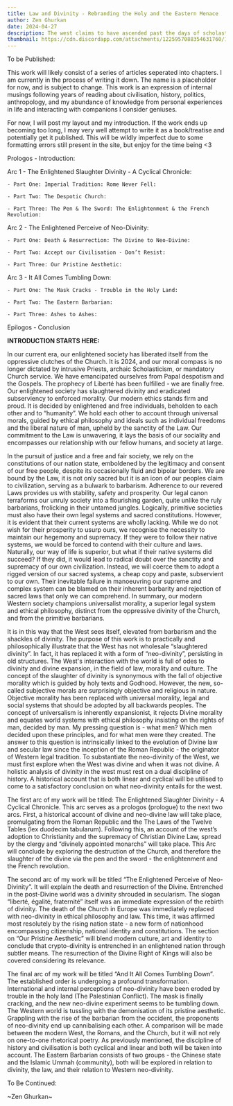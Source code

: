 ```yaml
---
title: Law and Divinity - Rebranding the Holy and the Eastern Menace
author: Zen Ghurkan
date: 2024-04-27
description: The west claims to have ascended past the days of scholasticism and the backwardness of the Church - they have slaughtered divinity. But have they? Objective Morality persists, the Western church is rebranded, the neo-kings reign supreme and the Eastern Barbarian frightens us all. God has been replaced.
thumbnail: https://cdn.discordapp.com/attachments/1225957088354631760/1234306209386070086/55cae21af16ffd9d000d73e3c6577f5d.png?ex=663040bc&is=662eef3c&hm=93d6fa35aae1deecc1f76d6a22fb6f1c4ec74e11d4599ec84f4353c7e43a4b7d&
---
```


To be Published: 

This work will likely consist of a series of articles seperated into chapters. I am currently in the process of writing it down. The name is a placeholder for now, and is subject to change. This work is an expression of internal musings following years of reading about civilisation, history, politics, anthropology, and my abundance of knowledge from personal experiences in life and interacting with companions I consider geniuses.

For now, I will post my layout and my introduction. If the work ends up becoming too long, I may very well attempt to write it as a book/treatise and potentially get it published. This will be wildly imperfect due to some formatting errors still present in the site, but enjoy for the time being <3


Prologos - Introduction:


Arc 1 - The Enlightened Slaughter Divinity - A Cyclical Chronicle:

    - Part One: Imperial Tradition: Rome Never Fell:

    - Part Two: The Despotic Church:

    - Part Three: The Pen & The Sword: The Enlightenment & the French Revolution:

Arc 2 - The Enlightened Perceive of Neo-Divinity:

    - Part One: Death & Resurrection: The Divine to Neo-Divine:

    - Part Two: Accept our Civilisation - Don’t Resist:

    - Part Three: Our Pristine Aesthetic:

Arc 3 - It All Comes Tumbling Down:

    - Part One: The Mask Cracks - Trouble in the Holy Land:

    - Part Two: The Eastern Barbarian:
    
    - Part Three: Ashes to Ashes:

Epilogos - Conclusion


**INTRODUCTION STARTS HERE:**

In our current era, our enlightened society has liberated itself from the oppressive clutches of the Church. It is 2024, and our moral compass is no longer dictated by intrusive Priests, archaic Scholasticism, or mandatory Church service. We have emancipated ourselves from Papal despotism and the Gospels. The prophecy of Liberté has been fulfilled - we are finally free. Our enlightened society has slaughtered divinity and eradicated subserviency to enforced morality. Our modern ethics stands firm and proud. It is decided by enlightened and free individuals, beholden to each other and to “humanity”. We hold each other to account through universal morals, guided by ethical philosophy and ideals such as individual freedoms and the liberal nature of man, upheld by the sanctity of the Law. Our commitment to the Law is unwavering, it lays the basis of our sociality and encompasses our relationship with our fellow humans, and society at large.

In the pursuit of justice and a free and fair society, we rely on the constitutions of our nation state, emboldened by the legitimacy and consent of our free people, despite its occasionally fluid and bipolar borders. We are bound by the Law, it is not only sacred but it is an icon of our peoples claim to civilization, serving as a bulwark to barbarism. Adherence to our revered Laws provides us with stability, safety and prosperity. Our legal canon terraforms our unruly society into a flourishing garden, quite unlike the ruly barbarians, frolicking in their untamed jungles. Logically, primitive societies must also have their own legal systems and sacred constitutions. However, it is evident that their current systems are wholly lacking. While we do not wish for their prosperity to usurp ours, we recognise the necessity to maintain our hegemony and supremacy. If they were to follow their native systems, we would be forced to contend with their culture and laws. Naturally, our way of life is superior, but what if their native systems did succeed? If they did, it would lead to radical doubt over the sanctity and supremacy of our own civilization. Instead, we will coerce them to adopt a rigged version of our sacred systems, a cheap copy and paste, subservient to our own. Their inevitable failure in manoeuvring our supreme and complex system can be blamed on their inherent barbarity and rejection of sacred laws that only we can comprehend. In summary, our modern Western society champions universalist morality, a superior legal system and ethical philosophy, distinct from the oppressive divinity of the Church, and from the primitive barbarians.

It is in this way that the West sees itself, elevated from barbarism and the shackles of divinity. The purpose of this work is to practically and philosophically illustrate that the West has not wholesale “slaughtered divinity”. In fact, it has replaced it with a form of “neo-divinity”, persisting in old structures. The West's interaction with the world is full of odes to divinity and divine expansion, in the field of law, morality and culture. The concept of the slaughter of divinity is synonymous with the fall of objective morality which is guided by holy texts and Godhood. However, the new, so-called subjective morals are surprisingly objective and religious in nature. Objective morality has been replaced with universal morality, legal and social systems that should be adopted by all backwards peoples. The concept of universalism is inherently expansionist, it rejects Divine morality and equates world systems with ethical philosophy insisting on the rights of man, decided by man. My pressing question is - what men? Which men decided upon these principles, and for what men were they created. The answer to this question is intrinsically linked to the evolution of Divine law and secular law since the inception of the Roman Republic - the originator of Western legal tradition. To substantiate the neo-divinity of the West, we must first explore when the West was divine and when it was not divine. A holistic analysis of divinity in the west must rest on a dual discipline of history. A historical account that is both linear and cyclical will be utilised to come to a satisfactory conclusion on what neo-divinity entails for the west. 

The first arc of my work will be titled: The Enlightened Slaughter Divinity - A Cyclical Chronicle. This arc serves as a prologos (prologue) to the next two arcs. First, a historical account of divine and neo-divine law will take place, promulgating from the Roman Republic and the The Laws of the Twelve Tables (lex duodecim tabularum). Following this, an account of the west’s adoption to Christianity and the supremacy of Christian Divine Law, spread by the clergy and “divinely appointed monarchs” will take place. This Arc will conclude by exploring the destruction of the Church, and therefore the slaughter of the divine via the pen and the sword - the enlightenment and the French revolution.

The second arc of my work will be titled “The Enlightened Perceive of Neo-Divinity”. It will explain the death and resurrection of the Divine. Entrenched in the post-Divine world was a divinity shrouded in secularism. The slogan “liberté, égalité, fraternité” itself was an immediate expression of the rebirth of divinity. The death of the Church in Europe was immediately replaced with neo-divinity in ethical philosophy and law. This time, it was affirmed most resolutely by the rising nation state - a new form of nationhood encompassing citizenship, national identity and constitutions. The section on “Our Pristine Aesthetic” will blend modern culture, art and identity to conclude that crypto-divinity is entrenched in an enlightened nation through subtler means. The resurrection of the Divine Right of Kings will also be covered considering its relevance.

The final arc of my work will be titled “And It All Comes Tumbling Down”. The established order is undergoing a profound transformation. International and internal perceptions of neo-divinity have been eroded by trouble in the holy land (The Palestinian Conflict). The mask is finally cracking, and the new neo-divine experiment seems to be tumbling down. The Western world is tussling with the demonisation of its pristine aesthetic. Grappling with the rise of the barbarian from the occident, the proponents of neo-divinity end up cannibalising each other. A comparison will be made between the modern West, the Romans, and the Church, but it will not rely on one-to-one rhetorical poetry. As previously mentioned, the discipline of history and civilisation is both cyclical and linear and both will be taken into account. The Eastern Barbarian consists of two groups - the Chinese state and the Islamic Ummah (community), both will be explored in relation to divinity, the law, and their relation to Western neo-divinity.

To Be Continued:

~Zen Ghurkan~
